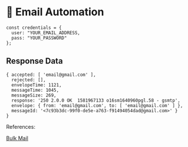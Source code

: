 # 🚀 Email Automation

```
const credentials = {
  user: "YOUR_EMAIL_ADDRESS,
  pass: "YOUR_PASSWORD"
};
```

## Response Data

```
{ accepted: [ 'email@gmail.com' ],
  rejected: [],
  envelopeTime: 1121,
  messageTime: 1045,
  messageSize: 269,
  response: '250 2.0.0 OK  1581967133 o16sm1640960pgl.58 - gsmtp',
  envelope: { from: 'email@gmail.com', to: [ 'email@gmail.com' ] },
  messageId: '<7c93b3dc-99f0-de5e-a763-f91494054dad@gmail.com>' }
}

```

References:

[Bulk Mail](https://nodemailer.com/usage/bulk-mail/)
